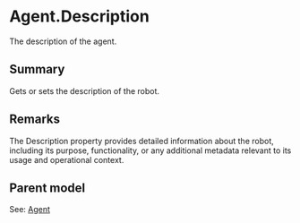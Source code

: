 # Agent.Description

The description of the agent.

## Summary

Gets or sets the description of the robot.

## Remarks

The Description property provides detailed information about the robot,
including its purpose, functionality, or any additional metadata relevant
to its usage and operational context.

## Parent model

See: [Agent](Agent.md)